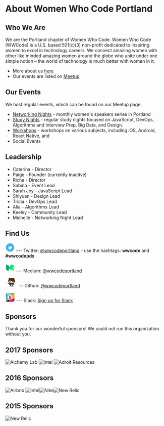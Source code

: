 # About Women Who Code Portland

## Who We Are
We are the Portland chapter of Women Who Code. Women Who Code (WWCode) is a U.S. based 501(c)(3) non-profit dedicated to inspiring women to excel in technology careers. We connect amazing women with other like minded amazing women around the globe who unite under one simple notion – the world of technology is much better with women in it.
* More about us [here](http://womenwhocode.com/portland)
* Our events are listed on [Meetup](http://www.meetup.com/Women-Who-Code-Portland/)

## Our Events
We host regular events, which can be found on our Meetup page.

* [Networking Nights](https://github.com/wwcodeportland/networking-nights) - monthly women's speakers series in Portland
* [Study Nights](https://github.com/wwcodeportland/study-nights) - regular study nights focused on JavaScript, DevOps, Algorithms and Interview Prep, Big Data, and Design.
* [Workshops](https://github.com/wwcodeportland/workshops) - workshops on various subjects, including iOS, Android, React Native, and 
* Social Events

## Leadership

* Caterina - Director
* Paige - Founder (currently inactive)
* Richa - Director
* Sabina  - Event Lead
* Sarah Joy - JavaScript Lead
* Shiyuan - Design Lead
* Tricia - DevOps Lead
* Alia - Algorithms Lead
* Keeley - Community Lead
* Michelle - Networking Night Lead

## Find Us

<img height=30 src="social-media/twitter-logo.png" title="Twitter"> --- Twitter: [@wwcodeportland](http://twitter.com/wwcodeportland) - use the hashtags: **wwcode** and **#wwcodepdx**

<img height=30 src="social-media/medium-logo.png" title="Medium"> --- Medium: [@wwcodeportland](http://medium.com/@wwcodeportland)

<img height=30 src="social-media/github-logo.png" title="GitHub"> -- Github: [@wwcodeportland](http://github.com/wwcodeportland)

<img height=30 src="social-media/slack-logo.jpg" title="Slack"> --- Slack: [Sign up for Slack](http://bit.ly/28SvZLC)

## Sponsors
Thank you for our wonderful sponsors! We could not run this organization without you.

## 2017 Sponsors

<img height=100 src="" alt="Alchemy Lab"> <img height=100 src="https://github.com/wwcodeportland/networking-nights/blob/master/logos/logo-intel.png" alt="Intel"> <img height=100 src="" alt="Adroit Resources">

## 2016 Sponsors

<img height=100 src="https://github.com/wwcodeportland/networking-nights/blob/master/logos/logo-airbnb.png" alt="Airbnb"> <img height=100 src="https://github.com/wwcodeportland/networking-nights/blob/master/logos/logo-intel.png" alt="Intel"><img height=100 src="https://github.com/wwcodeportland/networking-nights/blob/master/logos/logo-nike.png" alt="Nike"><img height=100 src="https://github.com/wwcodeportland/networking-nights/blob/master/logos/logo-newrelic.png" alt="New Relic">

## 2015 Sponsors

<img height=100 src="https://github.com/wwcodeportland/networking-nights/blob/master/logos/logo-newrelic.png" alt="New Relic">
